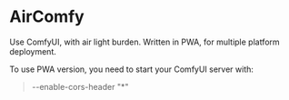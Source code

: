 # AirComfy

Use ComfyUI, with air light burden.
Written in PWA, for multiple platform deployment.

To use PWA version, you need to start your ComfyUI server with:
> --enable-cors-header "*"